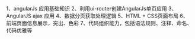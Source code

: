 1、angularJs 应用基础知识
2、利用ui-router创建AngularJs单页应用
3、AngularJS ajax 应用
4、数据分页获取处理逻辑
5、HTML + CSS页面布局
6、前端页面信息展示，突出、色彩
7、代码组织能力，包括语法规则、注释、命名、代码优雅等